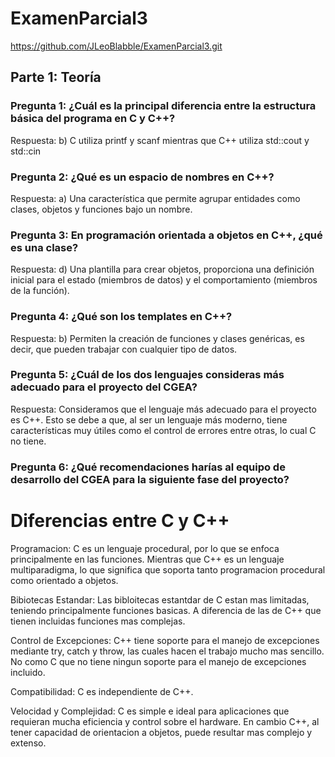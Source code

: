 # ExamenParcial3

https://github.com/JLeoBlabble/ExamenParcial3.git 

## Parte 1: Teoría 

### Pregunta 1: ¿Cuál es la principal diferencia entre la estructura básica del programa en C y C++?
Respuesta: b) C utiliza printf y scanf mientras que C++ utiliza std::cout y std::cin

### Pregunta 2: ¿Qué es un espacio de nombres en C++?
Respuesta: a) Una característica que permite agrupar entidades como clases, objetos y funciones bajo un nombre.

### Pregunta 3: En programación orientada a objetos en C++, ¿qué es una clase?
Respuesta: d) Una plantilla para crear objetos, proporciona una definición inicial para el estado (miembros de datos) y el comportamiento (miembros de la función).

### Pregunta 4: ¿Qué son los templates en C++?
Respuesta: b) Permiten la creación de funciones y clases genéricas, es decir, que pueden trabajar con cualquier tipo de datos.

### Pregunta 5: ¿Cuál de los dos lenguajes consideras más adecuado para el proyecto del CGEA?
Respuesta: Consideramos que el lenguaje más adecuado para el proyecto es C++. Esto se debe a que, al ser un lenguaje más moderno, tiene características muy útiles como el control de errores entre otras, lo cual C no tiene.

### Pregunta 6: ¿Qué recomendaciones harías al equipo de desarrollo del CGEA para la siguiente fase del proyecto?


# Diferencias entre C y C++

Programacion: C es un lenguaje procedural, por lo que se enfoca principalmente en las funciones. Mientras que C++ es un lenguaje multiparadigma, lo que significa que soporta tanto programacion procedural como orientado a objetos.

Bibiotecas Estandar: Las bibloitecas estantdar de C estan mas limitadas, teniendo principalmente funciones basicas. A diferencia de las de C++ que tienen incluidas funciones mas complejas.

Control de Excepciones: C++ tiene soporte para el manejo de excepciones mediante try, catch y throw, las cuales hacen el trabajo mucho mas sencillo. No como C que no tiene ningun soporte para el manejo de excepciones incluido.

Compatibilidad: C es independiente de C++.

Velocidad y Complejidad: C es simple e ideal para aplicaciones que requieran mucha eficiencia y control sobre el hardware. En cambio C++, al tener capacidad de orientacion a objetos, puede resultar mas complejo y extenso.
